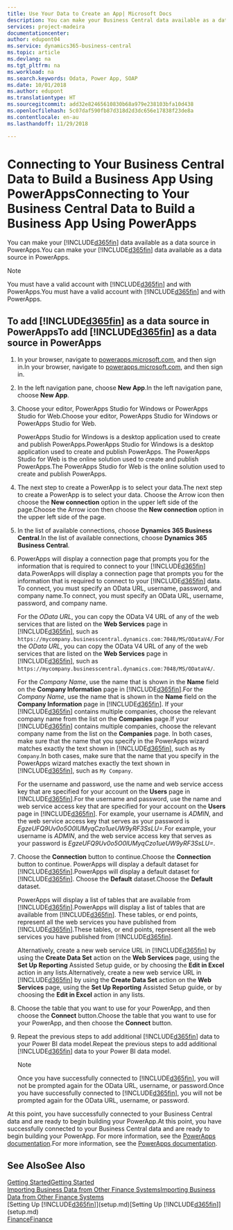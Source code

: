 ```yaml
---
title: Use Your Data to Create an App| Microsoft Docs
description: You can make your Business Central data available as a data source and specify an OData URL of your web services to build a business app using PowerApps.
services: project-madeira
documentationcenter: 
author: edupont04
ms.service: dynamics365-business-central
ms.topic: article
ms.devlang: na
ms.tgt_pltfrm: na
ms.workload: na
ms.search.keywords: Odata, Power App, SOAP
ms.date: 10/01/2018
ms.author: edupont
ms.translationtype: HT
ms.sourcegitcommit: add32e82465610830b68a979e238103bfa10d438
ms.openlocfilehash: 5c07daf590fb87d318d2d3dc656e17838f23de8a
ms.contentlocale: en-au
ms.lasthandoff: 11/29/2018

---
```

# <a name="connecting-to-your-business-central-data-to-build-a-business-app-using-powerapps"></a><span data-ttu-id="acf64-103">Connecting to Your Business Central Data to Build a Business App Using PowerApps</span><span class="sxs-lookup"><span data-stu-id="acf64-103">Connecting to Your Business Central Data to Build a Business App Using PowerApps</span></span>
<span data-ttu-id="acf64-104">You can make your [!INCLUDE[d365fin](includes/d365fin_md.md)] data available as a data source in PowerApps.</span><span class="sxs-lookup"><span data-stu-id="acf64-104">You can make your [!INCLUDE[d365fin](includes/d365fin_md.md)] data available as a data source in PowerApps.</span></span>  

> [!NOTE]  
>   <span data-ttu-id="acf64-105">You must have a valid account with [!INCLUDE[d365fin](includes/d365fin_md.md)] and with PowerApps.</span><span class="sxs-lookup"><span data-stu-id="acf64-105">You must have a valid account with [!INCLUDE[d365fin](includes/d365fin_md.md)] and with PowerApps.</span></span>  

## <a name="to-add-included365finincludesd365finmdmd-as-a-data-source-in-powerapps"></a><span data-ttu-id="acf64-106">To add [!INCLUDE[d365fin](includes/d365fin_md.md)] as a data source in PowerApps</span><span class="sxs-lookup"><span data-stu-id="acf64-106">To add [!INCLUDE[d365fin](includes/d365fin_md.md)] as a data source in PowerApps</span></span>
1. <span data-ttu-id="acf64-107">In your browser, navigate to [powerapps.microsoft.com](https://powerapps.microsoft.com/en-us/), and then sign in.</span><span class="sxs-lookup"><span data-stu-id="acf64-107">In your browser, navigate to [powerapps.microsoft.com](https://powerapps.microsoft.com/en-us/), and then sign in.</span></span>
2. <span data-ttu-id="acf64-108">In the left navigation pane, choose **New App**.</span><span class="sxs-lookup"><span data-stu-id="acf64-108">In the left navigation pane, choose **New App**.</span></span>
3. <span data-ttu-id="acf64-109">Choose your editor, PowerApps Studio for Windows or PowerApps Studio for Web.</span><span class="sxs-lookup"><span data-stu-id="acf64-109">Choose your editor, PowerApps Studio for Windows or PowerApps Studio for Web.</span></span>

   <span data-ttu-id="acf64-110">PowerApps Studio for Windows is a desktop application used to create and publish PowerApps.</span><span class="sxs-lookup"><span data-stu-id="acf64-110">PowerApps Studio for Windows is a desktop application used to create and publish PowerApps.</span></span> <span data-ttu-id="acf64-111">The PowerApps Studio for Web is the online solution used to create and publish PowerApps.</span><span class="sxs-lookup"><span data-stu-id="acf64-111">The PowerApps Studio for Web is the online solution used to create and publish PowerApps.</span></span>
4. <span data-ttu-id="acf64-112">The next step to create a PowerApp is to select your data.</span><span class="sxs-lookup"><span data-stu-id="acf64-112">The next step to create a PowerApp is to select your data.</span></span> <span data-ttu-id="acf64-113">Choose the Arrow icon then choose the **New connection** option in the upper left side of the page.</span><span class="sxs-lookup"><span data-stu-id="acf64-113">Choose the Arrow icon then choose the **New connection** option in the upper left side of the page.</span></span>
5. <span data-ttu-id="acf64-114">In the list of available connections, choose **Dynamics 365 Business Central**.</span><span class="sxs-lookup"><span data-stu-id="acf64-114">In the list of available connections, choose **Dynamics 365 Business Central**.</span></span>
6. <span data-ttu-id="acf64-115">PowerApps will display a connection page that prompts you for the information that is required to connect to your [!INCLUDE[d365fin](includes/d365fin_md.md)] data.</span><span class="sxs-lookup"><span data-stu-id="acf64-115">PowerApps will display a connection page that prompts you for the information that is required to connect to your [!INCLUDE[d365fin](includes/d365fin_md.md)] data.</span></span> <span data-ttu-id="acf64-116">To connect, you must specify an OData URL, username, password, and company name.</span><span class="sxs-lookup"><span data-stu-id="acf64-116">To connect, you must specify an OData URL, username, password, and company name.</span></span>

   <span data-ttu-id="acf64-117">For the *OData URL*, you can copy the OData V4 URL of any of the web services that are listed on the **Web Services** page in [!INCLUDE[d365fin](includes/d365fin_md.md)], such as `https://mycompany.businesscentral.dynamics.com:7048/MS/ODataV4/`.</span><span class="sxs-lookup"><span data-stu-id="acf64-117">For the *OData URL*, you can copy the OData V4 URL of any of the web services that are listed on the **Web Services** page in [!INCLUDE[d365fin](includes/d365fin_md.md)], such as `https://mycompany.businesscentral.dynamics.com:7048/MS/ODataV4/`.</span></span>  

   <span data-ttu-id="acf64-118">For the *Company Name*, use the name that is shown in the **Name** field on the **Company Information** page in [!INCLUDE[d365fin](includes/d365fin_md.md)].</span><span class="sxs-lookup"><span data-stu-id="acf64-118">For the *Company Name*, use the name that is shown in the **Name** field on the **Company Information** page in [!INCLUDE[d365fin](includes/d365fin_md.md)].</span></span> <span data-ttu-id="acf64-119">If your [!INCLUDE[d365fin](includes/d365fin_md.md)] contains multiple companies, choose the relevant company name from the list on the **Companies** page.</span><span class="sxs-lookup"><span data-stu-id="acf64-119">If your [!INCLUDE[d365fin](includes/d365fin_md.md)] contains multiple companies, choose the relevant company name from the list on the **Companies** page.</span></span> <span data-ttu-id="acf64-120">In both cases, make sure that the name that you specify in the PowerApps wizard matches exactly the text shown in [!INCLUDE[d365fin](includes/d365fin_md.md)], such as `My Company`.</span><span class="sxs-lookup"><span data-stu-id="acf64-120">In both cases, make sure that the name that you specify in the PowerApps wizard matches exactly the text shown in [!INCLUDE[d365fin](includes/d365fin_md.md)], such as `My Company`.</span></span>

   <span data-ttu-id="acf64-121">For the username and password, use the name and web service access key that are specified for your account on the **Users** page in [!INCLUDE[d365fin](includes/d365fin_md.md)].</span><span class="sxs-lookup"><span data-stu-id="acf64-121">For the username and password, use the name and web service access key that are specified for your account on the **Users** page in [!INCLUDE[d365fin](includes/d365fin_md.md)].</span></span> <span data-ttu-id="acf64-122">For example, your username is *ADMIN*, and the web service access key that serves as your password is *EgzeUFQ9Uv0o5O0lUMyqCzo1ueUW9yRF3SsLU=*.</span><span class="sxs-lookup"><span data-stu-id="acf64-122">For example, your username is *ADMIN*, and the web service access key that serves as your password is *EgzeUFQ9Uv0o5O0lUMyqCzo1ueUW9yRF3SsLU=*.</span></span>
7. <span data-ttu-id="acf64-123">Choose the **Connection** button to continue.</span><span class="sxs-lookup"><span data-stu-id="acf64-123">Choose the **Connection** button to continue.</span></span> <span data-ttu-id="acf64-124">PowerApps will display a default dataset for [!INCLUDE[d365fin](includes/d365fin_md.md)].</span><span class="sxs-lookup"><span data-stu-id="acf64-124">PowerApps will display a default dataset for [!INCLUDE[d365fin](includes/d365fin_md.md)].</span></span> <span data-ttu-id="acf64-125">Choose the **Default** dataset.</span><span class="sxs-lookup"><span data-stu-id="acf64-125">Choose the **Default** dataset.</span></span>

   <span data-ttu-id="acf64-126">PowerApps will display a list of tables that are available from [!INCLUDE[d365fin](includes/d365fin_md.md)].</span><span class="sxs-lookup"><span data-stu-id="acf64-126">PowerApps will display a list of tables that are available from [!INCLUDE[d365fin](includes/d365fin_md.md)].</span></span> <span data-ttu-id="acf64-127">These tables, or end points,  represent all the web services you have published from [!INCLUDE[d365fin](includes/d365fin_md.md)].</span><span class="sxs-lookup"><span data-stu-id="acf64-127">These tables, or end points,  represent all the web services you have published from [!INCLUDE[d365fin](includes/d365fin_md.md)].</span></span>

   <span data-ttu-id="acf64-128">Alternatively, create a new web service URL in [!INCLUDE[d365fin](includes/d365fin_md.md)] by using the **Create Data Set** action on the **Web Services** page, using the **Set Up Reporting** Assisted Setup guide, or by choosing the **Edit in Excel** action in any lists.</span><span class="sxs-lookup"><span data-stu-id="acf64-128">Alternatively, create a new web service URL in [!INCLUDE[d365fin](includes/d365fin_md.md)] by using the **Create Data Set** action on the **Web Services** page, using the **Set Up Reporting** Assisted Setup guide, or by choosing the **Edit in Excel** action in any lists.</span></span>
8. <span data-ttu-id="acf64-129">Choose the table that you want to use for your PowerApp, and then choose the **Connect** button.</span><span class="sxs-lookup"><span data-stu-id="acf64-129">Choose the table that you want to use for your PowerApp, and then choose the **Connect** button.</span></span>
9. <span data-ttu-id="acf64-130">Repeat the previous steps to add additional [!INCLUDE[d365fin](includes/d365fin_md.md)] data to your Power BI data model.</span><span class="sxs-lookup"><span data-stu-id="acf64-130">Repeat the previous steps to add additional [!INCLUDE[d365fin](includes/d365fin_md.md)] data to your Power BI data model.</span></span>

   > [!NOTE]  
   >    <span data-ttu-id="acf64-131">Once you have successfully connected to [!INCLUDE[d365fin](includes/d365fin_md.md)], you will not be prompted again for the OData URL, username, or password.</span><span class="sxs-lookup"><span data-stu-id="acf64-131">Once you have successfully connected to [!INCLUDE[d365fin](includes/d365fin_md.md)], you will not be prompted again for the OData URL, username, or password.</span></span>

<span data-ttu-id="acf64-132">At this point, you have successfully connected to your Business Central data and are ready to begin building your PowerApp.</span><span class="sxs-lookup"><span data-stu-id="acf64-132">At this point, you have successfully connected to your Business Central data and are ready to begin building your PowerApp.</span></span> <span data-ttu-id="acf64-133">For more information, see the [PowerApps documentation](https://powerapps.microsoft.com/tutorials/getting-started/).</span><span class="sxs-lookup"><span data-stu-id="acf64-133">For more information, see the [PowerApps documentation](https://powerapps.microsoft.com/tutorials/getting-started/).</span></span>

## <a name="see-also"></a><span data-ttu-id="acf64-134">See Also</span><span class="sxs-lookup"><span data-stu-id="acf64-134">See Also</span></span>
[<span data-ttu-id="acf64-135">Getting Started</span><span class="sxs-lookup"><span data-stu-id="acf64-135">Getting Started</span></span>](product-get-started.md)  
[<span data-ttu-id="acf64-136">Importing Business Data from Other Finance Systems</span><span class="sxs-lookup"><span data-stu-id="acf64-136">Importing Business Data from Other Finance Systems</span></span>](across-import-data-configuration-packages.md)  
<span data-ttu-id="acf64-137">[Setting Up [!INCLUDE[d365fin](includes/d365fin_md.md)]](setup.md)</span><span class="sxs-lookup"><span data-stu-id="acf64-137">[Setting Up [!INCLUDE[d365fin](includes/d365fin_md.md)]](setup.md)</span></span>  
[<span data-ttu-id="acf64-138">Finance</span><span class="sxs-lookup"><span data-stu-id="acf64-138">Finance</span></span>](finance.md)  

